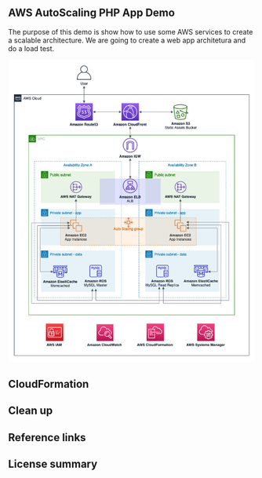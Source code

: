 ## AWS AutoScaling PHP App Demo

The purpose of this demo is show how to use some AWS services to create a scalable architecture. We are going to create a web app architetura and do a load test.

![demo](architecture/scaling.jpg)

## CloudFormation

## Clean up

## Reference links

## License summary

